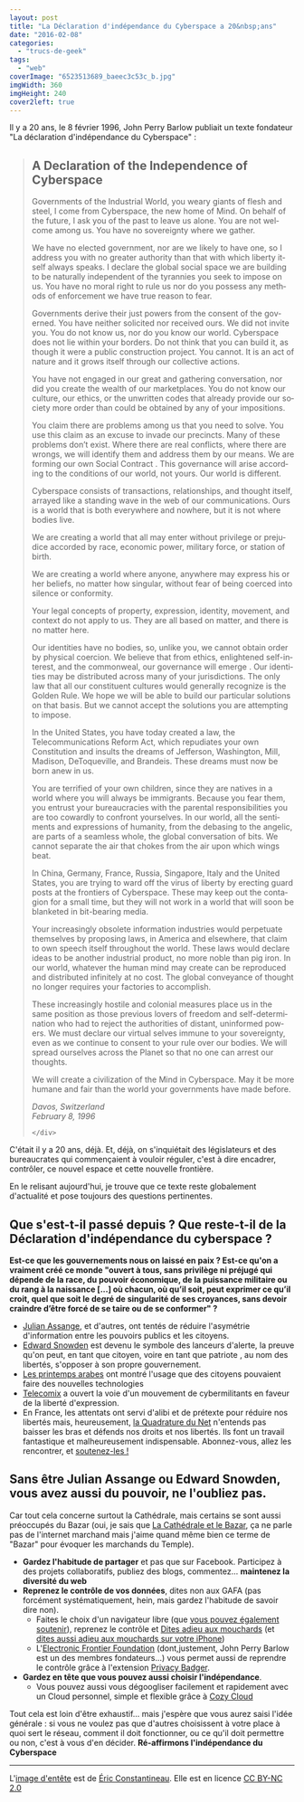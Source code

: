 ```yaml
---
layout: post
title: "La Déclaration d'indépendance du Cyberspace a 20&nbsp;ans"
date: "2016-02-08"
categories: 
  - "trucs-de-geek"
tags:
  - "web"
coverImage: "6523513689_baeec3c53c_b.jpg"
imgWidth: 360
imgHeight: 240
cover2left: true
---
```


Il y a 20 ans, le 8 février 1996, John Perry Barlow publiait un texte fondateur "La déclaration d'indépendance du Cyberspace" :

<blockquote lang="en">
	<div>

<h2>A Declaration of the Independence of Cyberspace</h2>

<p>Governments of the Industrial World, you weary giants of flesh and steel, I come from Cyberspace, the new home of Mind. On behalf of the future, I ask you of the past to leave us alone. You are not welcome among us. You have no sovereignty where we gather.</p>

<p>We have no elected government, nor are we likely to have one, so I address you with no greater authority than that with which liberty itself always speaks. I declare the global social space we are building to be naturally independent of the tyrannies you seek to impose on us. You have no moral right to rule us nor do you possess any methods of enforcement we have true reason to fear.</p>

<p>Governments derive their just powers from the consent of the governed. You have neither solicited nor received ours. We did not invite you. You do not know us, nor do you know our world. Cyberspace does not lie within your borders. Do not think that you can build it, as though it were a public construction project. You cannot. It is an act of nature and it grows itself through our collective actions.</p>

<p>You have not engaged in our great and gathering conversation, nor did you create the wealth of our marketplaces. You do not know our culture, our ethics, or the unwritten codes that already provide our society more order than could be obtained by any of your impositions.</p>

<p>You claim there are problems among us that you need to solve. You use this claim as an excuse to invade our precincts. Many of these problems don’t exist. Where there are real conflicts, where there are wrongs, we will identify them and address them by our means. We are forming our own Social Contract . This governance will arise according to the conditions of our world, not yours. Our world is different.</p>

<p>Cyberspace consists of transactions, relationships, and thought itself, arrayed like a standing wave in the web of our communications. Ours is a world that is both everywhere and nowhere, but it is not where bodies live.</p>

<p>We are creating a world that all may enter without privilege or prejudice accorded by race, economic power, military force, or station of birth.</p>

<p>We are creating a world where anyone, anywhere may express his or her beliefs, no matter how singular, without fear of being coerced into silence or conformity.</p>

<p>Your legal concepts of property, expression, identity, movement, and context do not apply to us. They are all based on matter, and there is no matter here.</p>

<p>Our identities have no bodies, so, unlike you, we cannot obtain order by physical coercion. We believe that from ethics, enlightened self-interest, and the commonweal, our governance will emerge . Our identities may be distributed across many of your jurisdictions. The only law that all our constituent cultures would generally recognize is the Golden Rule. We hope we will be able to build our particular solutions on that basis. But we cannot accept the solutions you are attempting to impose.</p>

<p>In the United States, you have today created a law, the Telecommunications Reform Act, which repudiates your own Constitution and insults the dreams of Jefferson, Washington, Mill, Madison, DeToqueville, and Brandeis. These dreams must now be born anew in us.</p>

<p>You are terrified of your own children, since they are natives in a world where you will always be immigrants. Because you fear them, you entrust your bureaucracies with the parental responsibilities you are too cowardly to confront yourselves. In our world, all the sentiments and expressions of humanity, from the debasing to the angelic, are parts of a seamless whole, the global conversation of bits. We cannot separate the air that chokes from the air upon which wings beat.</p>

<p>In China, Germany, France, Russia, Singapore, Italy and the United States, you are trying to ward off the virus of liberty by erecting guard posts at the frontiers of Cyberspace. These may keep out the contagion for a small time, but they will not work in a world that will soon be blanketed in bit-bearing media.</p>

<p>Your increasingly obsolete information industries would perpetuate themselves by proposing laws, in America and elsewhere, that claim to own speech itself throughout the world. These laws would declare ideas to be another industrial product, no more noble than pig iron. In our world, whatever the human mind may create can be reproduced and distributed infinitely at no cost. The global conveyance of thought no longer requires your factories to accomplish.</p>

<p>These increasingly hostile and colonial measures place us in the same position as those previous lovers of freedom and self-determination who had to reject the authorities of distant, uninformed powers. We must declare our virtual selves immune to your sovereignty, even as we continue to consent to your rule over our bodies. We will spread ourselves across the Planet so that no one can arrest our thoughts.</p>

<p>We will create a civilization of the Mind in Cyberspace. May it be more humane and fair than the world your governments have made before.</p>

<cite>Davos, Switzerland<br />February 8, 1996 </cite>

	</div>
</blockquote>

C'était il y a 20 ans, déjà. Et, déjà, on s'inquiétait des législateurs et des bureaucrates qui commençaient à vouloir réguler, c'est à dire encadrer, contrôler, ce nouvel espace et cette nouvelle frontière.

En le relisant aujourd'hui, je trouve que ce texte reste globalement d'actualité et pose toujours des questions pertinentes.

## Que s'est-t-il passé depuis ? Que reste-t-il de la Déclaration d'indépendance du cyberspace ?

**Est-ce que les gouvernements nous on laissé en paix ? Est-ce qu'on a vraiment créé ce monde "ouvert à tous, sans privilège ni préjugé qui dépende de la race, du pouvoir économique, de la puissance militaire ou du rang à la naissance \[...\] où chacun, où qu’il soit, peut exprimer ce qu’il croit, quel que soit le degré de singularité de ses croyances, sans devoir craindre d’être forcé de se taire ou de se conformer" ?**

- [Julian Assange](https://fr.wikipedia.org/wiki/Julian_Assange), et d'autres, ont tentés de réduire l'asymétrie d'information entre les pouvoirs publics et les citoyens.
- [Edward Snowden](https://fr.wikipedia.org/wiki/Edward_Snowden) est devenu le symbole des lanceurs d'alerte, la preuve qu'on peut, en tant que citoyen, voire en tant que patriote , au nom des libertés, s'opposer à son propre gouvernement.
- [Les printemps arabes](https://fr.wikipedia.org/wiki/Printemps_arabe) ont montré l'usage que des citoyens pouvaient faire des nouvelles technologies
- [Telecomix](https://fr.wikipedia.org/wiki/Telecomix) a ouvert la voie d'un mouvement de cybermilitants en faveur de la liberté d'expression.
- En France, les attentats ont servi d'alibi et de prétexte pour réduire nos libertés mais, heureusement, [la Quadrature du Net](https://fr.wikipedia.org/wiki/La_Quadrature_du_Net) n'entends pas baisser les bras et défends nos droits et nos libertés. Ils font un travail fantastique et malheureusement indispensable. Abonnez-vous, allez les rencontrer, et [soutenez-les !](https://soutien.laquadrature.net/)

## Sans être Julian Assange ou Edward Snowden, vous avez aussi du pouvoir, ne l'oubliez pas.

Car tout cela concerne surtout la Cathédrale, mais certains se sont aussi préoccupés du Bazar (oui, je sais que [La Cathédrale et le Bazar](https://fr.wikipedia.org/wiki/La_Cath%C3%A9drale_et_le_Bazar), ça ne parle pas de l'internet marchand mais j'aime quand même bien ce terme de "Bazar" pour évoquer les marchands du Temple).

- **Gardez l'habitude de partager** et pas que sur Facebook. Participez à des projets collaboratifs, publiez des blogs, commentez... **maintenez la diversité du web**
- **Reprenez le contrôle de vos données**, dites non aux GAFA (pas forcément systématiquement, hein, mais gardez l'habitude de savoir dire non).
    - Faites le choix d'un navigateur libre (que [vous pouvez également soutenir](https://donate.mozilla.org/fr/?presets=100,50,25,15&amount=50&ref=EOYFR2015&utm_campaign=EOYFR2015&utm_source=mozilla.org&utm_medium=referral&utm_content=header&currency=eur)), reprenez le contrôle et [Dites adieu aux mouchards](http://www.6x8.org/2015/11/dites-adieu-aux-mouchards/) (et [dites aussi adieu aux mouchards sur votre iPhone](http://www.6x8.org/2015/12/dites-adieu-aux-mouchards-sur-iphone/))
    - L'[Electronic Frontier Foundation](https://www.eff.org) (dont,justement, John Perry Barlow est un des membres fondateurs...) vous permet aussi de reprendre le contrôle grâce à l'extension [Privacy Badger](https://www.eff.org/fr/privacybadger).
- **Gardez en tête que vous pouvez aussi choisir l'indépendance**.
    - Vous pouvez aussi vous dégoogliser facilement et rapidement avec un Cloud personnel, simple et flexible grâce à [Cozy Cloud](https://cozy.io/fr/)

Tout cela est loin d'être exhaustif... mais j'espère que vous aurez saisi l'idée générale : si vous ne voulez pas que d'autres choisissent à votre place à quoi sert le réseau, comment il doit fonctionner, ou ce qu'il doit permettre ou non, c'est à vous d'en décider. **Ré-affirmons l'indépendance du Cyberspace**

* * *

L'[image d'entête](https://www.flickr.com/photos/ericconstantineau/6523513689/in/photolist-aWsHkX-bA7bsB-dSoqGF-8JKQya-fp5sa8-spUrQg-9hSWEx-6Bmbne-ciV3sb-edjtHR-5b69Au-94jK2e-apmCfB-5Hj4Kp-9awrT-f12p3J-9kKSUi-kskWGJ-2mAPEP-eZM3Fa-5M8x7z-9vb6JB-fRVd5S-6W22Zw-fKuSGZ-5HonaL-dwNU2E-5Hj3Sk-eZM4u4-eZM4d2-qDMwWL-5Hoo7N-5Hj1BR-9awrR-dtMEq-ssuLB-dK6aKB-33rGmT-5Hokks-5JX41y-9awrQ-dqeVAn-akSCr5-5Hj1iF-9P99oT-5HiWvP-3czFJ6-9awrP-5HiZKM-4F8eRo) est de [Éric Constantineau](https://www.flickr.com/photos/ericconstantineau/). Elle est en licence [CC BY-NC 2.0](https://creativecommons.org/licenses/by-nc/2.0/)
